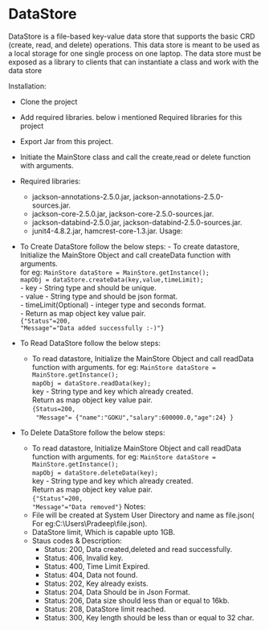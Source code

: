 # DataStore
DataStore is a file-based key-value data store that supports the basic CRD (create, read, and delete)
operations. This data store is meant to be used as a local storage for one single process on one
laptop. The data store must be exposed as a library to clients that can instantiate a class and work
with the data store



Installation:
 - Clone the project
 - Add required libraries. below i mentioned Required libraries for this project
 - Export Jar from this project.
 - Initiate the MainStore class and call the create,read or delete function with arguments.
 - Required libraries:
    - jackson-annotations-2.5.0.jar, jackson-annotations-2.5.0-sources.jar.
    - jackson-core-2.5.0.jar, jackson-core-2.5.0-sources.jar.
    - jackson-databind-2.5.0.jar, jackson-databind-2.5.0-sources.jar.
    - junit4-4.8.2.jar, hamcrest-core-1.3.jar.
 Usage:
- To Create DataStore follow the below steps:
      - To create datastore, Initialize the MainStore Object and call createData function with arguments.   
      for eg:
         ```MainStore dataStore = MainStore.getInstance();```\
         ```mapObj = dataStore.createData(key,value,timeLimit);```\
        - key - String type and should be unique.\
        - value - String type and should be json format.\
        - timeLimit(Optional) - integer type and seconds format.\
        - Return as map object key value pair. \
            ```{"Status"=200,                           ```\
            ``` "Message"="Data added successfully :-)"} ```
         
           

- To Read DataStore follow the below steps:
    - To read datastore, Initialize the MainStore Object and call readData function with arguments.
    for eg:
        ```MainStore dataStore = MainStore.getInstance();```\
        ```mapObj = dataStore.readData(key);```\
        key - String type and key which already created.\
        Return as map object key value pair.\
          ```{Status=200, ```\
         ``` "Message"= {"name":"GOKU","salary":600000.0,"age":24} }```
        
 - To Delete DataStore follow the below steps:
 
     - To read datastore, Initialize MainStore Object and call readData function with arguments.
      for eg:
        ```MainStore dataStore = MainStore.getInstance();```\
        ```mapObj = dataStore.deleteData(key);```\
        key - String type and key which already created.\
        Return as map object key value pair.\
        ```{"Status"=200, ```\
        ```"Message"="Data removed"}```
Notes:
   - File will be created at System User Directory and name as file.json( For eg:C:\Users\Pradeep\file.json).
   - DataStore limit, Which is capable upto 1GB.
   - Staus codes & Description:
        - Status: 200, Data created,deleted and read successfully.
        - Status: 406, Invalid key.
        - Status: 400, Time Limit Expired.
        - Status: 404, Data not found.
        - Status: 202, Key already exists.
        - Status: 204, Data Should be in Json Format.
        - Status: 206, Data size should less than or equal to 16kb.
        - Status: 208, DataStore limit reached.
        - Status: 300, Key length should be less than or equal to 32 char.

       
      
